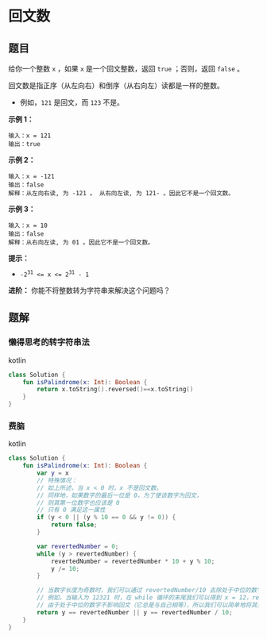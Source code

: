 # 回文数

## 题目

给你一个整数 `x` ，如果 `x` 是一个回文整数，返回 `true` ；否则，返回 `false` 。

回文数是指正序（从左向右）和倒序（从右向左）读都是一样的整数。

- 例如，`121` 是回文，而 `123` 不是。

**示例 1：**

```text
输入：x = 121
输出：true
```

**示例 2：**

```text
输入：x = -121
输出：false
解释：从左向右读, 为 -121 。 从右向左读, 为 121- 。因此它不是一个回文数。
```

**示例 3：**

```text
输入：x = 10
输出：false
解释：从右向左读, 为 01 。因此它不是一个回文数。
```

**提示：**

- <code>-2<sup>31</sup>&nbsp;&lt;= x &lt;= 2<sup>31</sup>&nbsp;- 1</code>

**进阶：** 你能不将整数转为字符串来解决这个问题吗？

## 题解

### 懒得思考的转字符串法

kotlin

```kotlin
class Solution {
    fun isPalindrome(x: Int): Boolean {
        return x.toString().reversed()==x.toString()
    }
}
```

### 费脑

kotlin

```kotlin
class Solution {
    fun isPalindrome(x: Int): Boolean {
        var y = x
        // 特殊情况：
        // 如上所述，当 x < 0 时，x 不是回文数。
        // 同样地，如果数字的最后一位是 0，为了使该数字为回文，
        // 则其第一位数字也应该是 0
        // 只有 0 满足这一属性
        if (y < 0 || (y % 10 == 0 && y != 0)) {
            return false;
        }

        var revertedNumber = 0;
        while (y > revertedNumber) {
            revertedNumber = revertedNumber * 10 + y % 10;
            y /= 10;
        }

        // 当数字长度为奇数时，我们可以通过 revertedNumber/10 去除处于中位的数字。
        // 例如，当输入为 12321 时，在 while 循环的末尾我们可以得到 x = 12，revertedNumber = 123，
        // 由于处于中位的数字不影响回文（它总是与自己相等），所以我们可以简单地将其去除。
        return y == revertedNumber || y == revertedNumber / 10;
    }
}
```
